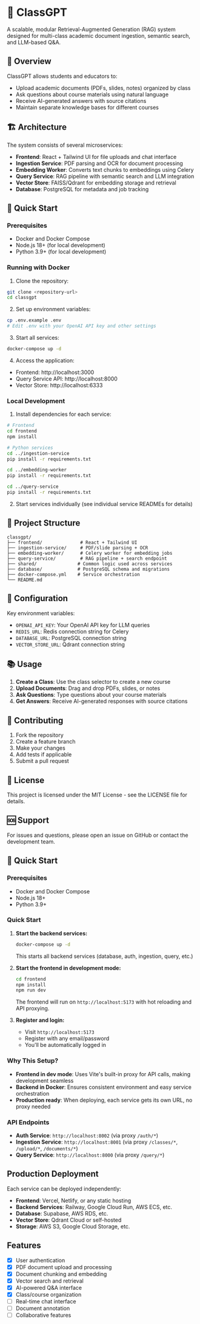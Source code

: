 # 🧠 ClassGPT

A scalable, modular Retrieval-Augmented Generation (RAG) system designed for multi-class academic document ingestion, semantic search, and LLM-based Q&A.

## 🎯 Overview

ClassGPT allows students and educators to:
- Upload academic documents (PDFs, slides, notes) organized by class
- Ask questions about course materials using natural language
- Receive AI-generated answers with source citations
- Maintain separate knowledge bases for different courses

## 🏗️ Architecture

The system consists of several microservices:

- **Frontend**: React + Tailwind UI for file uploads and chat interface
- **Ingestion Service**: PDF parsing and OCR for document processing
- **Embedding Worker**: Converts text chunks to embeddings using Celery
- **Query Service**: RAG pipeline with semantic search and LLM integration
- **Vector Store**: FAISS/Qdrant for embedding storage and retrieval
- **Database**: PostgreSQL for metadata and job tracking

## 🚀 Quick Start

### Prerequisites
- Docker and Docker Compose
- Node.js 18+ (for local development)
- Python 3.9+ (for local development)

### Running with Docker

1. Clone the repository:
```bash
git clone <repository-url>
cd classgpt
```

2. Set up environment variables:
```bash
cp .env.example .env
# Edit .env with your OpenAI API key and other settings
```

3. Start all services:
```bash
docker-compose up -d
```

4. Access the application:
- Frontend: http://localhost:3000
- Query Service API: http://localhost:8000
- Vector Store: http://localhost:6333

### Local Development

1. Install dependencies for each service:
```bash
# Frontend
cd frontend
npm install

# Python services
cd ../ingestion-service
pip install -r requirements.txt

cd ../embedding-worker
pip install -r requirements.txt

cd ../query-service
pip install -r requirements.txt
```

2. Start services individually (see individual service READMEs for details)

## 📁 Project Structure

```
classgpt/
├── frontend/              # React + Tailwind UI
├── ingestion-service/     # PDF/slide parsing + OCR
├── embedding-worker/      # Celery worker for embedding jobs
├── query-service/         # RAG pipeline + search endpoint
├── shared/               # Common logic used across services
├── database/             # PostgreSQL schema and migrations
├── docker-compose.yml    # Service orchestration
└── README.md
```

## 🔧 Configuration

Key environment variables:
- `OPENAI_API_KEY`: Your OpenAI API key for LLM queries
- `REDIS_URL`: Redis connection string for Celery
- `DATABASE_URL`: PostgreSQL connection string
- `VECTOR_STORE_URL`: Qdrant connection string

## 📚 Usage

1. **Create a Class**: Use the class selector to create a new course
2. **Upload Documents**: Drag and drop PDFs, slides, or notes
3. **Ask Questions**: Type questions about your course materials
4. **Get Answers**: Receive AI-generated responses with source citations

## 🤝 Contributing

1. Fork the repository
2. Create a feature branch
3. Make your changes
4. Add tests if applicable
5. Submit a pull request

## 📄 License

This project is licensed under the MIT License - see the LICENSE file for details.

## 🆘 Support

For issues and questions, please open an issue on GitHub or contact the development team.

## 🚀 Quick Start

### Prerequisites
- Docker and Docker Compose
- Node.js 18+
- Python 3.9+

### Quick Start

1. **Start the backend services:**
   ```bash
   docker-compose up -d
   ```
   This starts all backend services (database, auth, ingestion, query, etc.)

2. **Start the frontend in development mode:**
   ```bash
   cd frontend
   npm install
   npm run dev
   ```
   The frontend will run on `http://localhost:5173` with hot reloading and API proxying.

3. **Register and login:**
   - Visit `http://localhost:5173`
   - Register with any email/password
   - You'll be automatically logged in

### Why This Setup?

- **Frontend in dev mode**: Uses Vite's built-in proxy for API calls, making development seamless
- **Backend in Docker**: Ensures consistent environment and easy service orchestration
- **Production ready**: When deploying, each service gets its own URL, no proxy needed

### API Endpoints

- **Auth Service**: `http://localhost:8002` (via proxy `/auth/*`)
- **Ingestion Service**: `http://localhost:8001` (via proxy `/classes/*`, `/upload/*`, `/documents/*`)
- **Query Service**: `http://localhost:8000` (via proxy `/query/*`)

## Production Deployment

Each service can be deployed independently:
- **Frontend**: Vercel, Netlify, or any static hosting
- **Backend Services**: Railway, Google Cloud Run, AWS ECS, etc.
- **Database**: Supabase, AWS RDS, etc.
- **Vector Store**: Qdrant Cloud or self-hosted
- **Storage**: AWS S3, Google Cloud Storage, etc.

## Features

- [x] User authentication
- [x] PDF document upload and processing
- [x] Document chunking and embedding
- [x] Vector search and retrieval
- [x] AI-powered Q&A interface
- [x] Class/course organization
- [ ] Real-time chat interface
- [ ] Document annotation
- [ ] Collaborative features
